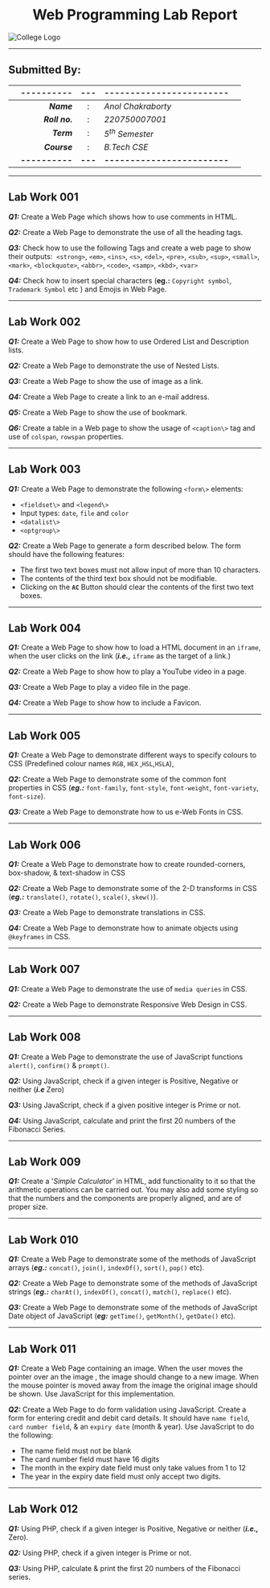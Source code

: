 # <center>Web Programming Lab Report</center>
![College Logo](https://jecassam.ac.in/adexmis/assets/img/logo-final.png)

<hr/>

## Submitted By:

||----------|---|------------------------||
|--|--:|:--:|:--|--|
||***Name***|:|*Anol Chakraborty*|
||***Roll no.***|:|*220750007001*|
||***Term***|:|*5<sup>th</sup> Semester*|
||***Course***|:|*B.Tech CSE*|
||**----------**|**---**|**------------------------**|

<hr/>

<div style="break-after:page"></div>

## Lab Work 001

***Q1:*** Create a Web Page which shows how to use comments in HTML.

***Q2:*** Create a Web Page to demonstrate the use of all the heading tags.

***Q3:*** Check how to use the following Tags and create a web page to show their outputs:&nbsp;&nbsp;`<strong>`, `<em>`, `<ins>`, `<s>`, `<del>`, `<pre>`, `<sub>`, `<sup>`, `<small>`, `<mark>`, `<blockquote>`, `<abbr>`, `<code>`, `<samp>`, `<kbd>`, `<var>`

***Q4:*** Check how to insert special characters (**eg.:** `Copyright symbol`, `Trademark Symbol` etc ) and Emojis in Web Page. 

<hr/>

## Lab Work 002
***Q1:*** Create a Web Page to show how to use Ordered List and Description lists.

***Q2:*** Create a Web Page to demonstrate the use of Nested Lists.

***Q3:*** Create a Web Page to show the use of image as a link.

***Q4:*** Create a Web Page to create a link to an e-mail address.

***Q5:*** Create a Web Page to show the use of bookmark.

***Q6:*** Create a table in a Web page to show the usage of `<caption\>` tag and use of `colspan`, `rowspan` properties.

<hr/>

## Lab Work 003

***Q1:*** Create a Web Page to demonstrate the following `<form\>` elements:
- `<fieldset\>` and `<legend\>`
- Input types: `date`, `file` and `color`
- `<datalist\>`
- `<optgroup\>`
	
***Q2:*** Create a Web Page to generate a form described below. The form should have the following features:
- The first two text boxes must not allow input of more than 10 characters.
- The contents of the third text box should not be modifiable. 
- Clicking on the **`AC`** Button should clear the contents of the first two text boxes.

<hr/>

## Lab Work 004

***Q1:*** Create a Web Page to show how to load a HTML document in an `iframe`, when the user clicks on the link (***i.e.,*** `iframe`  as the target of a link.)

***Q2:*** Create a Web Page to show how to play a YouTube video in a page.

***Q3:*** Create a Web Page to play a video file in the page.

***Q4:*** Create a Web Page to show how to include a Favicon.

<hr/>

## Lab Work 005

***Q1:*** Create a Web Page to demonstrate different ways to specify colours to CSS (Predefined colour names `RGB`, `HEX` ,`HSL`,`HSLA`),

***Q2:*** Create a Web Page to demonstrate some of the common font properties in CSS (***eg.:*** `font-family`, `font-style`, `font-weight`, `font-variety`, `font-size`).

***Q3:*** Create a Web Page to demonstrate how to us e-Web Fonts in CSS.

<hr/>

## Lab Work 006

***Q1:*** Create a Web Page to demonstrate how to create rounded-corners, box-shadow, & text-shadow in CSS

***Q2:*** Create a Web Page to demonstrate some of the 2-D transforms in CSS (***eg.:*** `translate()`, `rotate()`, `scale()`,  `skew()`).

***Q3:*** Create a Web Page to demonstrate translations in CSS.

***Q4:*** Create a Web Page to demonstrate how to animate objects using `@keyframes` in CSS.

<hr/>

## Lab Work 007

***Q1:*** Create a Web Page to demonstrate the use of `media queries` in CSS.

***Q2:*** Create a Web Page to demonstrate Responsive Web Design in CSS.

<hr/>

## Lab Work 008

***Q1:*** Create a Web Page to demonstrate the use of JavaScript functions `alert()`, `confirm()` & `prompt()`.

***Q2:*** Using JavaScript, check if a given integer is Positive, Negative or neither (***i.e*** Zero)

***Q3:*** Using JavaScript, check if a given positive integer is Prime or not.

***Q4:*** Using JavaScript, calculate and print the first 20 numbers of the Fibonacci Series.

<hr/>

## Lab Work 009

***Q1:*** Create a '*Simple Calculator*' in HTML, add functionality to it so that the arithmetic operations can be carried out. You may also add some styling so that the numbers and the components are properly aligned, and are of proper size.

<hr/>

## Lab Work 010

***Q1:*** Create a Web Page to demonstrate some of the methods of JavaScript arrays (***eg.:*** `concat()`, `join()`, `indexOf()`, `sort()`, `pop()` etc).

***Q2:*** Create a Web Page to demonstrate some of the methods of JavaScript strings (***eg.:*** `charAt()`, `indexOf()`, `concat()`, `match()`, `replace()` etc).

***Q3:*** Create a Web Page to demonstrate some of the methods of JavaScript Date object of JavaScript (***eg:*** `getTime()`, `getMonth()`, `getDate()` etc).

<hr/>

## Lab Work 011

***Q1:*** Create a Web Page containing an image. When the user moves the pointer over an the image , the image should change to a new image. When the mouse pointer is moved away from the image the original image should be shown. Use JavaScript for this implementation.

***Q2:*** Create a Web Page to do form validation using JavaScript. Create a form for entering credit and debit card details. It should have `name field`, `card number field`, & an `expiry date` (month & year).
Use JavaScript to do the following:
- The name field must not be blank
- The card number field must have 16 digits
- The month in the expiry date field must only take values from 1 to 12
- The year in the expiry date field must only accept two digits.

<hr/>

## Lab Work 012

***Q1:*** Using PHP, check if a given integer is Positive, Negative or neither (***i.e.,*** Zero).

***Q2:*** Using PHP, check if a given integer is Prime or not.

***Q3:*** Using PHP, calculate & print the first 20 numbers of the Fibonacci series.
